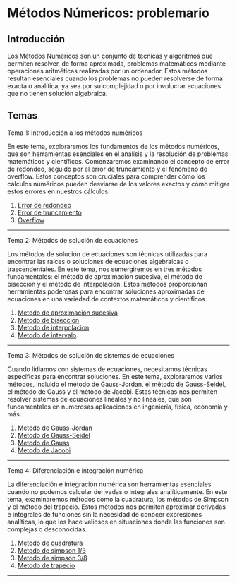 # Métodos Númericos: problemario

## Introducción
Los Métodos Numéricos son un conjunto de técnicas y algoritmos que permiten resolver, de forma aproximada, problemas matemáticos mediante operaciones aritméticas realizadas por un ordenador. Estos métodos resultan esenciales cuando los problemas no pueden resolverse de forma exacta o analítica, ya sea por su complejidad o por involucrar ecuaciones que no tienen solución algebraica.

## Temas

Tema 1: Introducción a los métodos numéricos

En este tema, exploraremos los fundamentos de los métodos numéricos, que son herramientas esenciales en el análisis y la resolución de problemas matemáticos y científicos. Comenzaremos examinando el concepto de error de redondeo, seguido por el error de truncamiento y el fenómeno de overflow. Estos conceptos son cruciales para comprender cómo los cálculos numéricos pueden desviarse de los valores exactos y cómo mitigar estos errores en nuestros cálculos.

1. [Error de redondeo](Metodos/Tema_1/Error_redondeo.md)
2. [Error de truncamiento](Metodos/Tema_1/Error_truncamiento.md)
3. [Overflow](Metodos/Tema_1/Overflow.md)

---------------

Tema 2: Métodos de solución de ecuaciones

Los métodos de solución de ecuaciones son técnicas utilizadas para encontrar las raíces o soluciones de ecuaciones algebraicas o trascendentales. En este tema, nos sumergiremos en tres métodos fundamentales: el método de aproximación sucesiva, el método de bisección y el método de interpolación. Estos métodos proporcionan herramientas poderosas para encontrar soluciones aproximadas de ecuaciones en una variedad de contextos matemáticos y científicos.

1. [Metodo de aproximacion sucesiva](Metodos/Tema_2/Metodo_de_aproximacion_sucesiva.md)
2. [Metodo de biseccion](Metodos/Tema_2/Metodo_de_biseccion.md)
3. [Metodo de interpolacion](Metodos/Tema_2/Metodo_de_interpolacion.md)
4. [Metodo de intervalo](Metodos/Tema_2/Metodo_de_intervalo.md)

------------

Tema 3: Métodos de solución de sistemas de ecuaciones

Cuando lidiamos con sistemas de ecuaciones, necesitamos técnicas específicas para encontrar soluciones. En este tema, exploraremos varios métodos, incluido el método de Gauss-Jordan, el método de Gauss-Seidel, el método de Gauss y el método de Jacobi. Estas técnicas nos permiten resolver sistemas de ecuaciones lineales y no lineales, que son fundamentales en numerosas aplicaciones en ingeniería, física, economía y más.

1. [Metodo de Gauss-Jordan](Metodos/Tema_3/Metodo_Gauss-Jordan.md)
2. [Metodo de Gauss-Seidel](Metodos/Tema_3/Metodo_Gauss-seidel.md)
3. [Metodo de Gauss](Metodos/Tema_3/Metodo_Gauss.md)
4. [Metodo de Jacobi](Metodos/Tema_3/Metodo_Jacobi.md)

------------

Tema 4:  Diferenciación e integración numérica

La diferenciación e integración numérica son herramientas esenciales cuando no podemos calcular derivadas o integrales analíticamente. En este tema, examinaremos métodos como la cuadratura, los métodos de Simpson y el método del trapecio. Estos métodos nos permiten aproximar derivadas e integrales de funciones sin la necesidad de conocer expresiones analíticas, lo que los hace valiosos en situaciones donde las funciones son complejas o desconocidas.

1. [Metodo de cuadratura](Metodos/Tema_4/Metodo_Cuadratura.md)
2. [Metodo de simpson 1/3](Metodos/Tema_4/Metodo_de_simpson_1_3.md)
3. [Metodo de simpson 3/8](Metodos/Tema_4/Metodo_de_simpson_3_8.md)
4. [Metodo de trapecio](Metodos/Tema_4/Metodo_de_trapecio.md)

------------
